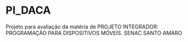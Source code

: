# PI_DACA

Projeto para avaliação da matéria de PROJETO INTEGRADOR: PROGRAMAÇÃO PARA DISPOSITIVOS MÓVEIS.
SENAC SANTO AMARO
